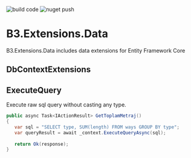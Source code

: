![build code](https://github.com/bayramucuncu/B3.Extensions.Data/workflows/build%20code/badge.svg)
![nuget push](https://github.com/bayramucuncu/B3.Extensions.Data/workflows/nuget%20push/badge.svg)
# B3.Extensions.Data
B3.Extensions.Data includes data extensions for Entity Framework Core
## DbContextExtensions

## ExecuteQuery

Execute raw sql query without casting any type.
```csharp
public async Task<IActionResult> GetToplamMetraj()
{
   var sql = "SELECT type, SUM(length) FROM ways GROUP BY type";
   var queryResult = await _context.ExecuteQueryAsync(sql);
            
   return Ok(response);
}
```

